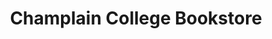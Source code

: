 ---
title: "Champlain College Bookstore"
url: /saint-lambert/champlain-college-bookstore/
shop: books
---